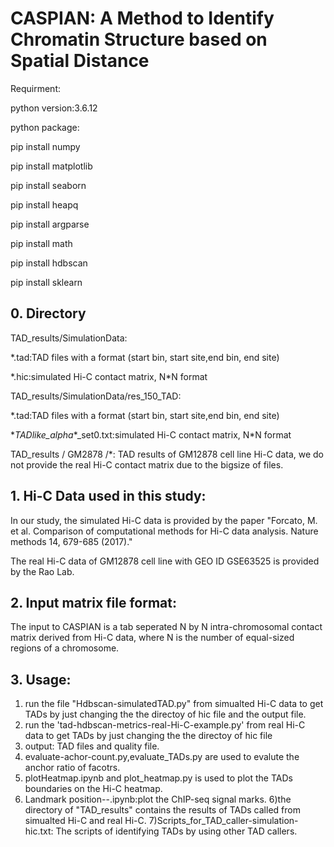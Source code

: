 # CASPIAN: A Method to Identify Chromatin Structure based on Spatial Distance
Requirment:

python version:3.6.12

python package:

pip install numpy

pip install matplotlib

pip install seaborn

pip install heapq

pip install argparse

pip install math

pip install hdbscan

pip install sklearn
## 0. Directory
TAD_results/SimulationData:

*.tad:TAD files with a format (start bin, start site,end bin, end site)

\*.hic:simulated Hi-C contact matrix, N\*N format

TAD_results/SimulationData/res_150_TAD:

\*.tad:TAD files with a format (start bin, start site,end bin, end site)

\*_TADlike_alpha_\*_set0.txt:simulated Hi-C contact matrix, N\*N format

 
TAD_results / GM2878 /*: TAD results of GM12878 cell line Hi-C data, we do not provide the real Hi-C contact matrix due to the bigsize of files.

 

## 1. Hi-C Data used in this study:
In our study, the simulated Hi-C data is provided by the paper "Forcato, M. et al. Comparison of computational methods for Hi-C data analysis. Nature methods 14, 679-685 (2017)."

The real Hi-C data of GM12878 cell line with GEO ID GSE63525 is provided by the Rao Lab.

## 2. Input matrix file format:
The input to CASPIAN is a tab seperated N by N intra-chromosomal contact matrix derived from Hi-C data, where N is the number of equal-sized regions of a chromosome.

## 3. Usage:

1) run the file "Hdbscan-simulatedTAD.py" from simualted Hi-C data to get TADs by just changing the the directoy of hic file and the output file. 
2) run the 'tad-hdbscan-metrics-real-Hi-C-example.py' from real Hi-C data to get TADs by just changing the the directoy of hic file
2) output: TAD files and quality file. 
3) evaluate-achor-count.py,evaluate_TADs.py are used to evalute the anchor ratio of facotrs.
4) plotHeatmap.ipynb and plot_heatmap.py is used to plot the TADs boundaries on the Hi-C heatmap.
5) Landmark position--.ipynb:plot the ChIP-seq signal marks.
6)the directory of "TAD_results" contains the results of TADs called from simualted Hi-C and real Hi-C.
7)Scripts_for_TAD_caller-simulation-hic.txt: The scripts of identifying TADs by using other TAD callers.







